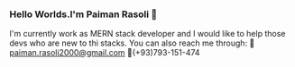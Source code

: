 ### Hello Worlds.I'm Paiman Rasoli 👋
I'm currently work as MERN stack developer and I would like to help those devs who are new to
thi stacks.
You can also reach me through:
📧paiman.rasoli2000@gmail.com
📱(+93)793-151-474
